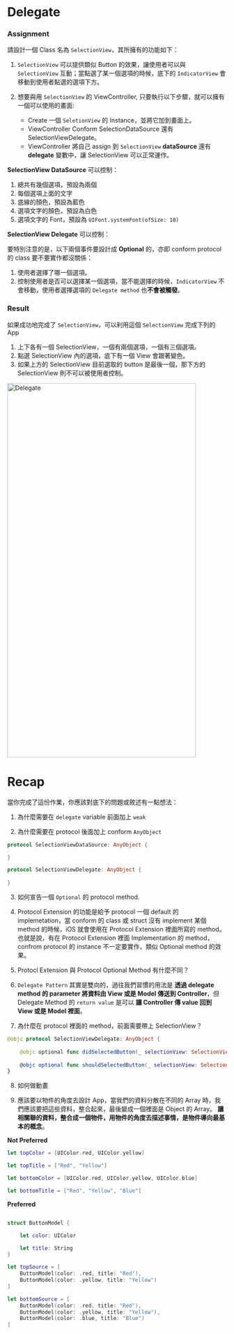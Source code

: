 # Delegate

### Assignment
請設計一個 Class 名為 `SelectionView`，其所擁有的功能如下：

1. `SelectionView` 可以提供類似 Button 的效果，讓使用者可以與 `SelectionView` 互動；當點選了某一個選項的時候，底下的 `IndicatorView` 會移動到使用者點選的選項下方。

2. 想要與用 `SelectionView` 的 ViewController, 只要執行以下步驟，就可以擁有一個可以使用的畫面:
   * Create 一個 `SeletionView` 的 Instance，並將它加到畫面上。
   * ViewController Conform SelectionDataSource 還有 SelectionViewDelegate。
   * ViewController 將自己 assign 到 `SelectionView` **dataSource** 還有 **delegate** 變數中，讓 SelectionView 可以正常運作。

**SelectionView DataSource** 可以控制：

1. 總共有幾個選項，預設為兩個
2. 每個選項上面的文字
3. 底線的顏色，預設為藍色
4. 選項文字的顏色，預設為白色
5. 選項文字的 Font，預設為 `UIFont.systemFont(ofSize: 18)`

**SelectionView Delegate** 可以控制：

要特別注意的是，以下兩個事件要設計成 **Optional** 的，亦即 conform protocol 的 class 要不要實作都沒關係：

1. 使用者選擇了哪一個選項。
2. 控制使用者是否可以選擇某一個選項，當不能選擇的時候，`IndicatorView` 不會移動，使用者選擇選項的 `Delegate method` 也**不會被觸發**。

### Result

如果成功地完成了 `SelectionView`，可以利用這個 `SelectionView` 完成下列的 App

1. 上下各有一個 SelectionView，一個有兩個選項，一個有三個選項。
2. 點選 SelectionView 內的選項，底下有一個 View 會跟著變色。
3. 如果上方的 SelectionView 目前選取的 button 是最後一個，那下方的 SelectionView 則不可以被使用者控制。

<img src="https://github.com/Wuchiwei/iOS/blob/master/Delegate/images/DelegatePractice.gif" alt="Delegate" width="433" height="860">

# Recap

當你完成了這份作業，你應該對底下的問題或敘述有一點想法：
1. 為什麼需要在 `delegate` variable 前面加上 `weak`

2. 為什麼需要在 protocol 後面加上 conform `AnyObject`

```swift
protocol SelectionViewDataSource: AnyObject {

}

protocol SelectionViewDelegate: AnyObject {
    
}
```

3. 如何宣告一個 `Optional` 的 protocol method.

4. Protocol Extension 的功能是給予 protocol 一個 default 的 implemetation，當 conform 的 class 或 struct 沒有 implement 某個 method 的時候，iOS 就會使用在 Protocol Extension 裡面所寫的 method。也就是說，有在 Protocol Extension 裡面 Implementation 的 method，confrom protocol 的 instance 不一定要實作，類似 Optional method 的效果。

5. Protocl Extension 與 Protocol Optional Method 有什麼不同？

6. `Delegate Pattern` 其實是雙向的，過往我們習慣的用法是 **透過 delegate method 的 parameter 將資料由 View 或是 Model 傳送到 Controller**，但 Delegate Method 的 `return value` 是可以 **讓 Controller 傳 value 回到 View 或是 Model 裡面**。

7. 為什麼在 protocol 裡面的 method，前面需要帶上 SelectionView？

```swift
@objc protocol SelectionViewDelegate: AnyObject {
    
    @objc optional func didSelectedButton(_ selectionView: SelectionView, at index: Int)
    
    @objc optional func shouldSelectedButton(_ selectionView: SelectionView, at index: Int) -> Bool
}
```

8. 如何做動畫

9. 應該要以物件的角度去設計 App，當我們的資料分散在不同的 Array 時，我們應該要把這些資料，整合起來，最後變成一個裡面是 Object 的 Array。
**讓相關聯的資料，整合成一個物件，用物件的角度去描述事情，是物件導向最基本的概念**。

**Not Preferred**

```swift
let topColor = [UIColor.red, UIColor.yellow]

let topTitle = ["Red", "Yellow"]

let bottomColor = [UIColor.red, UIColor.yellow, UIColor.blue]

let bottomTitle = ["Red", "Yellow", "Blue"]
```

**Preferred**

```swift

struct ButtonModel {

    let color: UIColor

    let title: String
}

let topSource = [
    ButtonModel(color: .red, title: "Red"),
    ButtonModel(color: .yellow, title: "Yellow")
]

let bottomSource = [
    ButtonModel(color: .red, title: "Red"),
    ButtonModel(color: .yellow, title: "Yellow"),
    ButtonModel(color: .blue, title: "Blue")
]

```